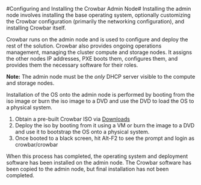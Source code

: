 #Configuring and Installing the Crowbar Admin Node#
Installing the admin node involves installing the base operating system, optionally customizing the Crowbar configuration (primarily the networking configuration), and installing Crowbar itself.

Crowbar runs on the admin node and is used to configure and deploy the rest of the solution. Crowbar also provides ongoing operations management, managing the cluster compute and storage nodes. It assigns the other nodes IP addresses, PXE boots them, configures them, and provides them the necessary software for their roles.

**Note:** The admin node must be the *only* DHCP server visible to the compute and storage nodes.

Installation of the OS onto the admin node is performed by booting from the iso image or burn the iso image to a DVD and use the DVD to load the OS to a physical system.

1. Obtain a pre-built Crowbar ISO via [Downloads](https://sourceforge.net/projects/crowbar/)
2. Deploy the iso by booting from it using a VM or burn the image to a DVD and use it to bootstrap  the OS onto a physical system.
3. Once booted to a black screen, hit Alt-F2 to see the prompt and login as crowbar/crowbar

When this process has completed, the operating system and deployment software has been installed on the admin node. The Crowbar software has been copied to the admin node, but final installation has not been completed.

